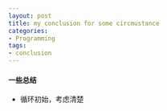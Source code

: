 ```yaml
---
layout: post
title: my conclusion for some circmustance
categories:
- Programming
tags:
- conclusion
---
```


#### 一些总结
- 循环初始，考虑清楚

